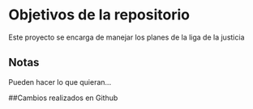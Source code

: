 # Objetivos de la repositorio

Este proyecto se encarga de manejar los planes de la liga de la justicia


## Notas
Pueden hacer lo que quieran...

##Cambios realizados en Github

